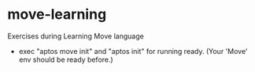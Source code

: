 # move-learning
Exercises during Learning Move language

* exec "aptos move init" and "aptos init" for running ready.
(Your 'Move' env should be ready before.)
